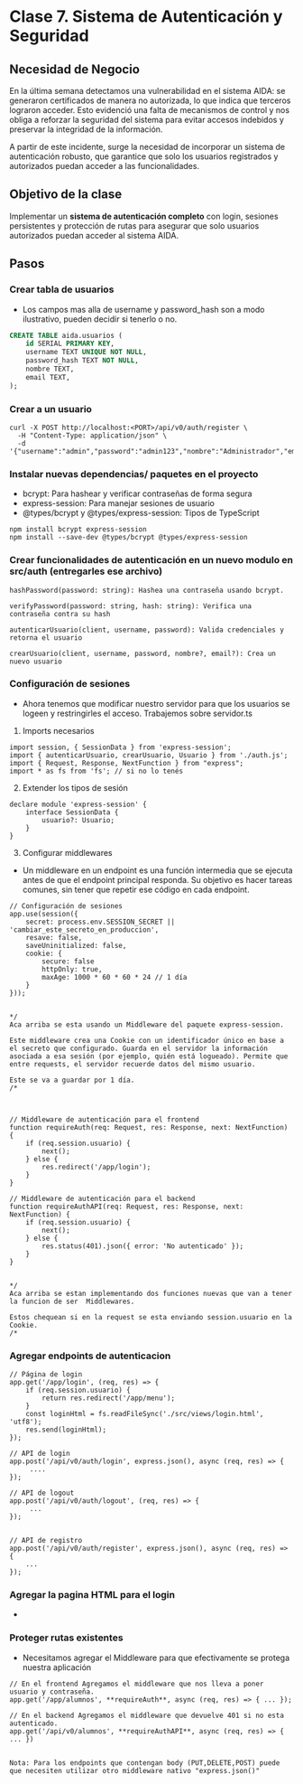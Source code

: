 # Clase 7. Sistema de Autenticación y Seguridad


## Necesidad de Negocio

En la última semana detectamos una vulnerabilidad en el sistema AIDA: se generaron certificados de manera no autorizada, lo que indica que terceros lograron acceder. Esto evidenció una falta de mecanismos de control y nos obliga a reforzar la seguridad del sistema para evitar accesos indebidos y preservar la integridad de la información.

A partir de este incidente, surge la necesidad de incorporar un sistema de autenticación robusto, que garantice que solo los usuarios registrados y autorizados puedan acceder a las funcionalidades.

## Objetivo de la clase
Implementar un **sistema de autenticación completo** con login, sesiones persistentes y protección de rutas para asegurar que solo usuarios autorizados puedan acceder al sistema AIDA.


## Pasos

### Crear tabla de usuarios
- Los campos mas alla de username y password_hash son a modo ilustrativo, pueden decidir si tenerlo o no.
```sql
CREATE TABLE aida.usuarios (
    id SERIAL PRIMARY KEY,
    username TEXT UNIQUE NOT NULL,
    password_hash TEXT NOT NULL,
    nombre TEXT,
    email TEXT,
); 
```

### Crear a un usuario 

```
curl -X POST http://localhost:<PORT>/api/v0/auth/register \
  -H "Content-Type: application/json" \
  -d '{"username":"admin","password":"admin123","nombre":"Administrador","email":"admin@aida.com"}'
```

### Instalar nuevas dependencias/ paquetes en el proyecto 

- bcrypt: Para hashear y verificar contraseñas de forma segura
- express-session: Para manejar sesiones de usuario
- @types/bcrypt y @types/express-session: Tipos de TypeScript

```
npm install bcrypt express-session
npm install --save-dev @types/bcrypt @types/express-session
```

### Crear funcionalidades de autenticación en un nuevo modulo en src/auth (entregarles ese archivo)


```
hashPassword(password: string): Hashea una contraseña usando bcrypt.

verifyPassword(password: string, hash: string): Verifica una contraseña contra su hash

autenticarUsuario(client, username, password): Valida credenciales y retorna el usuario

crearUsuario(client, username, password, nombre?, email?): Crea un nuevo usuario
```


### Configuración de sesiones

- Ahora tenemos que modificar nuestro servidor para que los usuarios se logeen y restringirles el acceso. Trabajemos sobre servidor.ts


1. Imports necesarios
```
import session, { SessionData } from 'express-session';
import { autenticarUsuario, crearUsuario, Usuario } from './auth.js';
import { Request, Response, NextFunction } from "express"; 
import * as fs from 'fs'; // si no lo tenés
```

2. Extender los tipos de sesión 
```
declare module 'express-session' {
    interface SessionData {
        usuario?: Usuario;
    }
}
```

3. Configurar middlewares
- Un middleware en un endpoint es una función intermedia que se ejecuta antes de que el endpoint principal responda. Su objetivo es hacer tareas comunes, sin tener que repetir ese código en cada endpoint.

```
// Configuración de sesiones
app.use(session({
    secret: process.env.SESSION_SECRET || 'cambiar_este_secreto_en_produccion',
    resave: false,
    saveUninitialized: false,
    cookie: {
        secure: false
        httpOnly: true,
        maxAge: 1000 * 60 * 60 * 24 // 1 día
    }
}));


*/
Aca arriba se esta usando un Middleware del paquete express-session. 

Este middleware crea una Cookie con un identificador único en base a el secreto que configurado. Guarda en el servidor la información asociada a esa sesión (por ejemplo, quién está logueado). Permite que entre requests, el servidor recuerde datos del mismo usuario.

Este se va a guardar por 1 día.
/*



// Middleware de autenticación para el frontend
function requireAuth(req: Request, res: Response, next: NextFunction) {
    if (req.session.usuario) {
        next();
    } else {
        res.redirect('/app/login');
    }
}

// Middleware de autenticación para el backend
function requireAuthAPI(req: Request, res: Response, next: NextFunction) {
    if (req.session.usuario) {
        next();
    } else {
        res.status(401).json({ error: 'No autenticado' });
    }
}


*/
Aca arriba se estan implementando dos funciones nuevas que van a tener la funcion de ser  Middlewares. 

Estos chequean si en la request se esta enviando session.usuario en la Cookie.
/*

```

### Agregar endpoints de autenticacion

```
// Página de login
app.get('/app/login', (req, res) => {
    if (req.session.usuario) {
        return res.redirect('/app/menu');
    }
    const loginHtml = fs.readFileSync('./src/views/login.html', 'utf8');
    res.send(loginHtml);
});

// API de login
app.post('/api/v0/auth/login', express.json(), async (req, res) => {
     ....
});

// API de logout
app.post('/api/v0/auth/logout', (req, res) => {
     ... 
});


// API de registro
app.post('/api/v0/auth/register', express.json(), async (req, res) => {
    ...
});
```

### Agregar la pagina HTML para el login
- 

### Proteger rutas existentes

- Necesitamos agregar el Middleware para que efectivamente se protega nuestra aplicación

```
// En el frontend Agregamos el middleware que nos lleva a poner usuario y contraseña.
app.get('/app/alumnos', **requireAuth**, async (req, res) => { ... });

// En el backend Agregamos el middleware que devuelve 401 si no esta autenticado.
app.get('/api/v0/alumnos', **requireAuthAPI**, async (req, res) => { ... })


Nota: Para los endpoints que contengan body (PUT,DELETE,POST) puede que necesiten utilizar otro middleware nativo "express.json()"
```